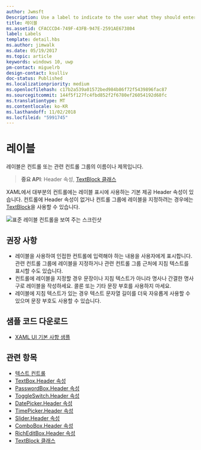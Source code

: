 ```yaml
---
author: Jwmsft
Description: Use a label to indicate to the user what they should enter into an adjacent control. You can also label a group of related controls, or display instructional text near a group of related controls.
title: 레이블
ms.assetid: CFACCCD4-749F-43FB-947E-2591AE673804
label: Labels
template: detail.hbs
ms.author: jimwalk
ms.date: 05/19/2017
ms.topic: article
keywords: windows 10, uwp
pm-contact: miguelrb
design-contact: ksulliv
doc-status: Published
ms.localizationpriority: medium
ms.openlocfilehash: c17b2a539a01572bed984b86f72f5439896fac87
ms.sourcegitcommit: 144f5f127fc4fbd852f2f6780ef26054192d68fc
ms.translationtype: MT
ms.contentlocale: ko-KR
ms.lasthandoff: 11/02/2018
ms.locfileid: "5991745"
---
```

# <a name="labels"></a>레이블

 

레이블은 컨트롤 또는 관련 컨트롤 그룹의 이름이나 제목입니다.

> **중요 API**: Header 속성, [TextBlock 클래스](https://msdn.microsoft.com/library/windows/apps/br209652)

XAML에서 대부분의 컨트롤에는 레이블 표시에 사용하는 기본 제공 Header 속성이 있습니다. 컨트롤에 Header 속성이 없거나 컨트롤 그룹에 레이블을 지정하려는 경우에는 [TextBlock](https://msdn.microsoft.com/library/windows/apps/br209652)을 사용할 수 있습니다.

![표준 레이블 컨트롤을 보여 주는 스크린샷](images/label-standard.png)

## <a name="recommendations"></a>권장 사항


-   레이블을 사용하여 인접한 컨트롤에 입력해야 하는 내용을 사용자에게 표시합니다. 관련 컨트롤 그룹에 레이블을 지정하거나 관련 컨트롤 그룹 근처에 지침 텍스트를 표시할 수도 있습니다.
-   컨트롤에 레이블을 지정할 경우 문장이나 지침 텍스트가 아니라 명사나 간결한 명사구로 레이블을 작성하세요. 콜론 또는 기타 문장 부호를 사용하지 마세요.
-   레이블에 지침 텍스트가 있는 경우 텍스트 문자열 길이를 더욱 자유롭게 사용할 수 있으며 문장 부호도 사용할 수 있습니다.


## <a name="get-the-sample-code"></a>샘플 코드 다운로드
* [XAML UI 기본 사항 샘플](https://github.com/Microsoft/Windows-universal-samples/blob/master/Samples/XamlUIBasics)

## <a name="related-topics"></a>관련 항목
* [텍스트 컨트롤](text-controls.md)
* [TextBox.Header 속성](https://msdn.microsoft.com/library/windows/apps/dn252861)
* [PasswordBox.Header 속성](https://msdn.microsoft.com/library/windows/apps/dn299051)
* [ToggleSwitch.Header 속성](https://msdn.microsoft.com/library/windows/apps/br209713)
* [DatePicker.Header 속성](https://msdn.microsoft.com/library/windows/apps/dn279460)
* [TimePicker.Header 속성](https://msdn.microsoft.com/library/windows/apps/dn299286)
* [Slider.Header 속성](https://msdn.microsoft.com/library/windows/apps/dn252829)
* [ComboBox.Header 속성](https://msdn.microsoft.com/library/windows/apps/dn279416)
* [RichEditBox.Header 속성](https://msdn.microsoft.com/library/windows/apps/dn252726)
* [TextBlock 클래스](https://msdn.microsoft.com/library/windows/apps/br209652)

 

 




